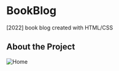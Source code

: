 # BookBlog
[2022] book blog created with HTML/CSS

## About the Project
![Home](readme_files/home.gif)
